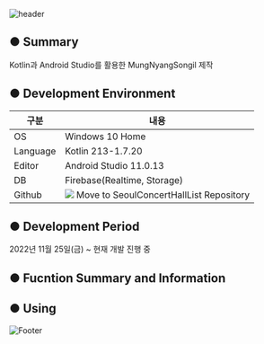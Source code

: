 ![header](https://capsule-render.vercel.app/api?type=waving&color=gradient&height=200&section=header&text=MungNyangSongil&fontSize=55)

● Summary
---------------------------
Kotlin과 Android Studio를 활용한 MungNyangSongil 제작


● Development Environment
-------------
|구분|내용|
|---|------------------|
|OS|Windows 10 Home|
|Language|Kotlin 213-1.7.20|
|Editor|Android Studio 11.0.13|
|DB|Firebase(Realtime, Storage)|
|Github|<a href="https://github.com/chaeun2066/MungNyangSongil"><img src="https://img.shields.io/badge/Github-F05032?style=flat-square&logo=github&logoColor=white"/></a> Move to SeoulConcertHallList Repository|


● Development Period
----------------
2022년 11월 25일(금) ~ 현재 개발 진행 중


● Fucntion Summary and Information
-------------


● Using
-------------


![Footer](https://capsule-render.vercel.app/api?type=waving&color=gradient&height=200&section=footer)
